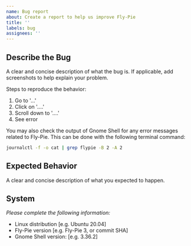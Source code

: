```yaml
---
name: Bug report
about: Create a report to help us improve Fly-Pie
title: ''
labels: bug
assignees: ''
---
```


## Describe the Bug
A clear and concise description of what the bug is. If applicable, add screenshots to help explain your problem.

Steps to reproduce the behavior:
1. Go to '...'
2. Click on '....'
3. Scroll down to '....'
4. See error

You may also check the output of Gnome Shell for any error messages related to Fly-Pie. This can be done with the following terminal command:

```bash
journalctl -f -o cat | grep flypie -B 2 -A 2
```

## Expected Behavior
A clear and concise description of what you expected to happen.

## System
_Please complete the following information:_
 - Linux distribution [e.g. Ubuntu 20.04]
 - Fly-Pie version [e.g. Fly-Pie 3, or commit SHA]
 - Gnome Shell version: [e.g. 3.36.2]